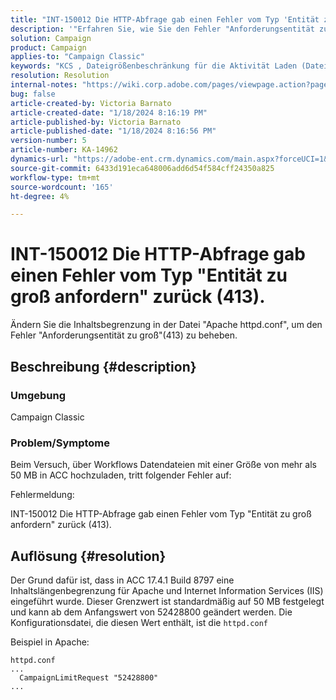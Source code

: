 ```yaml
---
title: "INT-150012 Die HTTP-Abfrage gab einen Fehler vom Typ 'Entität zu groß anfordern' zurück (413)"
description: '"Erfahren Sie, wie Sie den Fehler "Anforderungsentität zu groß"lösen (413)."'
solution: Campaign
product: Campaign
applies-to: "Campaign Classic"
keywords: "KCS , Dateigrößenbeschränkung für die Aktivität Laden (Datei), Entität anfordern zu groß, CampaignLimitRequest"
resolution: Resolution
internal-notes: "https://wiki.corp.adobe.com/pages/viewpage.action?pageId=1423015339#ACC-Apache/Tomcat/IIS-WhatisthefilesizelimitforDataloading(file)activity?"
bug: false
article-created-by: Victoria Barnato
article-created-date: "1/18/2024 8:16:19 PM"
article-published-by: Victoria Barnato
article-published-date: "1/18/2024 8:16:56 PM"
version-number: 5
article-number: KA-14962
dynamics-url: "https://adobe-ent.crm.dynamics.com/main.aspx?forceUCI=1&pagetype=entityrecord&etn=knowledgearticle&id=3caeb06a-3eb6-ee11-a569-6045bd006704"
source-git-commit: 6433d191eca648006add6d54f584cff24350a825
workflow-type: tm+mt
source-wordcount: '165'
ht-degree: 4%

---
```


# INT-150012 Die HTTP-Abfrage gab einen Fehler vom Typ &quot;Entität zu groß anfordern&quot; zurück (413).


Ändern Sie die Inhaltsbegrenzung in der Datei &quot;Apache httpd.conf&quot;, um den Fehler &quot;Anforderungsentität zu groß&quot;(413) zu beheben.

## Beschreibung {#description}


### <b>Umgebung</b>

Campaign Classic

### <b>Problem/Symptome</b>

Beim Versuch, über Workflows Datendateien mit einer Größe von mehr als 50 MB in ACC hochzuladen, tritt folgender Fehler auf:



Fehlermeldung:

INT-150012 Die HTTP-Abfrage gab einen Fehler vom Typ &quot;Entität zu groß anfordern&quot; zurück (413).


## Auflösung {#resolution}


Der Grund dafür ist, dass in ACC 17.4.1 Build 8797 eine Inhaltslängenbegrenzung für Apache und Internet Information Services (IIS) eingeführt wurde. Dieser Grenzwert ist standardmäßig auf 50 MB festgelegt und kann ab dem Anfangswert von 52428800 geändert werden. Die Konfigurationsdatei, die diesen Wert enthält, ist die `httpd.conf`

Beispiel in Apache:


```
httpd.conf
...
  CampaignLimitRequest "52428800"
...
```

